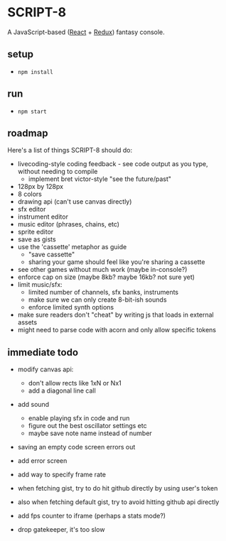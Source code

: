 # SCRIPT-8
A JavaScript-based ([React](https://reactjs.org/) + [Redux](https://redux.js.org/)) fantasy console.

## setup
- `npm install`

## run
- `npm start`

## roadmap
Here's a list of things SCRIPT-8 should do:

- livecoding-style coding feedback - see code output as you type, without needing to compile
  - implement bret victor-style "see the future/past"
- 128px by 128px
- 8 colors
- drawing api (can't use canvas directly)
- sfx editor
- instrument editor
- music editor (phrases, chains, etc)
- sprite editor
- save as gists
- use the 'cassette' metaphor as guide
  - "save cassette"
  - sharing your game should feel like you're sharing a cassette
- see other games without much work (maybe in-console?)
- enforce cap on size (maybe 8kb? maybe 16kb? not sure yet)
- limit music/sfx:
  - limited number of channels, sfx banks, instruments
  - make sure we can only create 8-bit-ish sounds
  - enforce limited synth options
 - make sure readers don't "cheat" by writing js that loads in external assets
  - might need to parse code with acorn and only allow specific tokens

## immediate todo
- modify canvas api:
  - don't allow rects like 1xN or Nx1
  - add a diagonal line call

- add sound
  - enable playing sfx in code and run
  - figure out the best oscillator settings etc 
  - maybe save note name instead of number

- saving an empty code screen errors out

- add error screen

- add way to specify frame rate
- when fetching gist, try to do hit github directly by using user's token
- also when fetching default gist, try to avoid hitting github api directly
- add fps counter to iframe (perhaps a stats mode?)
- drop gatekeeper, it's too slow
